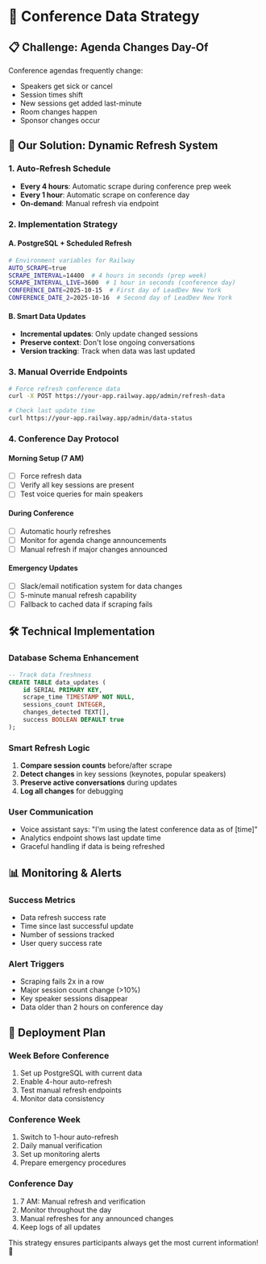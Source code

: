 # 🔄 Conference Data Strategy

## 📋 Challenge: Agenda Changes Day-Of

Conference agendas frequently change:
- Speakers get sick or cancel
- Session times shift
- New sessions get added last-minute
- Room changes happen
- Sponsor changes occur

## 🎯 Our Solution: Dynamic Refresh System

### 1. **Auto-Refresh Schedule**
- **Every 4 hours**: Automatic scrape during conference prep week
- **Every 1 hour**: Automatic scrape on conference day
- **On-demand**: Manual refresh via endpoint

### 2. **Implementation Strategy**

#### A. PostgreSQL + Scheduled Refresh
```bash
# Environment variables for Railway
AUTO_SCRAPE=true
SCRAPE_INTERVAL=14400  # 4 hours in seconds (prep week)
SCRAPE_INTERVAL_LIVE=3600  # 1 hour in seconds (conference day)
CONFERENCE_DATE=2025-10-15  # First day of LeadDev New York
CONFERENCE_DATE_2=2025-10-16  # Second day of LeadDev New York
```

#### B. Smart Data Updates
- **Incremental updates**: Only update changed sessions
- **Preserve context**: Don't lose ongoing conversations
- **Version tracking**: Track when data was last updated

### 3. **Manual Override Endpoints**

```bash
# Force refresh conference data
curl -X POST https://your-app.railway.app/admin/refresh-data

# Check last update time
curl https://your-app.railway.app/admin/data-status
```

### 4. **Conference Day Protocol**

#### Morning Setup (7 AM)
- [ ] Force refresh data
- [ ] Verify all key sessions are present
- [ ] Test voice queries for main speakers

#### During Conference
- [ ] Automatic hourly refreshes
- [ ] Monitor for agenda change announcements
- [ ] Manual refresh if major changes announced

#### Emergency Updates
- [ ] Slack/email notification system for data changes
- [ ] 5-minute manual refresh capability
- [ ] Fallback to cached data if scraping fails

## 🛠️ Technical Implementation

### Database Schema Enhancement
```sql
-- Track data freshness
CREATE TABLE data_updates (
    id SERIAL PRIMARY KEY,
    scrape_time TIMESTAMP NOT NULL,
    sessions_count INTEGER,
    changes_detected TEXT[],
    success BOOLEAN DEFAULT true
);
```

### Smart Refresh Logic
1. **Compare session counts** before/after scrape
2. **Detect changes** in key sessions (keynotes, popular speakers)
3. **Preserve active conversations** during updates
4. **Log all changes** for debugging

### User Communication
- Voice assistant says: "I'm using the latest conference data as of [time]"
- Analytics endpoint shows last update time
- Graceful handling if data is being refreshed

## 📊 Monitoring & Alerts

### Success Metrics
- Data refresh success rate
- Time since last successful update
- Number of sessions tracked
- User query success rate

### Alert Triggers
- Scraping fails 2x in a row
- Major session count change (>10%)
- Key speaker sessions disappear
- Data older than 2 hours on conference day

## 🎯 Deployment Plan

### Week Before Conference
1. Set up PostgreSQL with current data
2. Enable 4-hour auto-refresh
3. Test manual refresh endpoints
4. Monitor data consistency

### Conference Week  
1. Switch to 1-hour auto-refresh
2. Daily manual verification
3. Set up monitoring alerts
4. Prepare emergency procedures

### Conference Day
1. 7 AM: Manual refresh and verification
2. Monitor throughout the day
3. Manual refreshes for any announced changes
4. Keep logs of all updates

This strategy ensures participants always get the most current information! 🎤